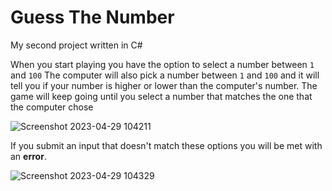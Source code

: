 # Guess The Number
My second project written in C#

When you start playing you have the option to select a number between `1` and `100`
The computer will also pick a number between `1` and `100` and it will tell you if your number is higher or lower than the computer's number.
The game will keep going until you select a number that matches the one that the computer chose


![Screenshot 2023-04-29 104211](https://user-images.githubusercontent.com/130793627/235291212-7cc55b1d-0297-40aa-b766-d6728f9be3bd.png)


If you submit an input that doesn't match these options you will be met with an **error**.


![Screenshot 2023-04-29 104329](https://user-images.githubusercontent.com/130793627/235291259-d41e402d-ca40-4d77-af04-5dca60051a26.png)
